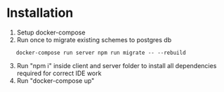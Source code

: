 # Installation

1. Setup docker-compose
2. Run once to migrate existing schemes to postgres db

```
   docker-compose run server npm run migrate -- --rebuild
```

3. Run "npm i" inside client and server folder to install all dependencies required for correct IDE work
4. Run "docker-compose up"
